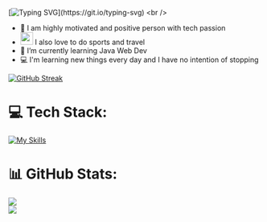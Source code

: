[![Typing SVG](https://readme-typing-svg.demolab.com?font=Fuzzy+Bubbles&size=20&pause=200&color=aef50b&background=79797900&center=true&multiline=true&width=435&lines=Hi+there!+%F0%9F%91%8B+My+name+is+Daniel+Ivanov.;I'm+Java+student+and+enthusiast!)](https://git.io/typing-svg)
<br />

- 👀 I am highly motivated and positive person with tech passion
- <img width="25" src="https://user-images.githubusercontent.com/112943652/204318265-aedf0143-ba28-4e3f-829a-df3817ea5172.png"> I also love to do sports and travel
- 🌱 I’m currently learning Java Web Dev
- 💻 I'm learning new things every day and I have no intention of stopping


[![GitHub Streak](https://streak-stats.demolab.com?user=Daniel-ski&theme=python-dark&fire=DD2727)](https://git.io/streak-stats)
<br />

# 💻 Tech Stack:
[![My Skills](https://skillicons.dev/icons?i=java,idea,spring,mysql,hibernate,html,css&theme=dark&perline=4)](https://skillicons.dev)
# 📊 GitHub Stats:
![](https://github-readme-stats.vercel.app/api?username=Daniel-ski&theme=highcontrast&hide_border=false&include_all_commits=true&count_private=false)<br/>
![](https://github-readme-stats.vercel.app/api/top-langs/?username=Daniel-ski&theme=highcontrast&hide_border=false&include_all_commits=true&count_private=false&layout=compact)

